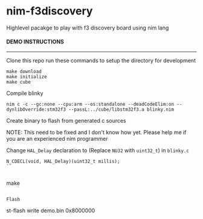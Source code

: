 # nim-f3discovery
Highlevel pacakge to play with f3 discovery board using nim lang


#### DEMO INSTRUCTIONS
---------------------

Clone this repo run these commands to setup the directory for development

```
make download
make initialize
make cube
```

Compile blinky

```
nim c -c --gc:none --cpu:arm --os:standalone --deadCodeElim:on --dynlibOverride:stm32f3 --passL:../cube/libstm32f3.a blinky.nim
```

Create binary to flash from generated c sources

NOTE: This need to be fixed and I don't know how yet. Please help me if you are an experienced nim programmer

Change `HAL_Delay` declaration to (Replace `NU32` with `uint32_t`) in `blinky.c`

```
N_CDECL(void, HAL_Delay)(uint32_t millis);
``


```
make
```

Flash

```
st-flash write demo.bin 0x8000000
```
